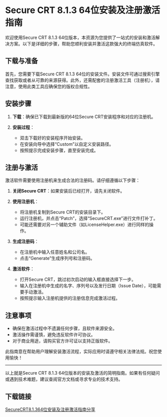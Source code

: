 # Secure CRT 8.1.3 64位安装及注册激活指南

欢迎使用Secure CRT 8.1.3 64位版本，本资源为您提供了一站式的安装和激活解决方案。以下是详细的步骤，帮助您顺利安装并激活这款强大的终端仿真软件。

## 下载与准备
首先，您需要下载Secure CRT 8.1.3 64位的安装文件。安装文件可通过搜索引擎查找获取或者从可靠的来源获得。此外，还需配套的注册激活工具（注册机），请注意，使用此类工具应确保您的版权合规性。

## 安装步骤
1. **下载**：确保已下载到最新版的64位Secure CRT安装程序和对应的注册机。
   
2. **安装过程**：
   - 双击下载好的安装程序开始安装。
   - 在安装向导中选择“Custom”以自定义安装路径。
   - 按照提示完成安装步骤，直至安装完成。

## 注册与激活
激活软件需要使用注册机来生成合法的注册码。请仔细遵循以下步骤：

1. **关闭Secure CRT**：如果安装后已经打开，请先关闭软件。
   
2. **使用注册机**：
   - 将注册机复制到Secure CRT的安装目录下。
   - 运行注册机，并点击“Patch”，选择“SecureCRT.exe”进行文件打补丁。
   - 可能还需要对另一个辅助文件（如LicenseHelper.exe）进行同样的操作。
   
3. **生成注册码**：
   - 在注册机中输入任意姓名和公司名。
   - 点击“Generate”生成序列号和注册码。
   
4. **激活软件**：
   - 打开Secure CRT，跳过初次启动的输入框直接选择下一步。
   - 输入在注册机中生成的名字、序列号以及发行日期（Issue Date），可能需要手动激活。
   - 按照提示输入注册机提供的注册信息完成激活过程。

## 注意事项
- 确保在激活过程中不遗漏任何步骤，且软件来源安全。
- 激活操作需谨慎，避免违反软件许可协议。
- 对于商业用途，请购买官方许可证以支持正版软件。

此指南意在帮助用户理解安装激活流程，实际应用时请遵守相关法律法规。祝您使用愉快！

---

以上就是Secure CRT 8.1.3 64位版本的安装及激活的简明指南。如果有任何疑问或遇到技术难题，建议查阅官方文档或寻求专业的技术支持。

## 下载链接

[SecureCRT8.1.364位安装及注册激活指南分享](https://pan.quark.cn/s/bcdca7536bc0)